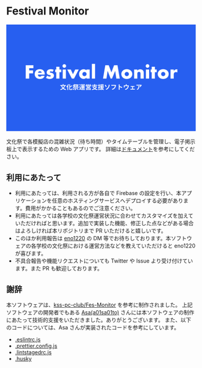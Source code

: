 # Festival Monitor

![festival monitor](./festival-monitor.png)

文化祭で各模擬店の混雑状況（待ち時間）やタイムテーブルを管理し、電子掲示板上で表示するための Web アプリです。
詳細は[ドキュメント](./docs/index.md)を参考にしてください。

## 利用にあたって

- 利用にあたっては、利用される方が各自で Firebase の設定を行い、本アプリケーションを任意のホスティングサービスへデプロイする必要があります。費用がかかることもあるのでご注意ください。
- 利用にあたっては各学校の文化祭運営状況に合わせてカスタマイズを加えていただければと思います。追加で実装した機能、修正した点などがある場合はよろしければ本リポジトリまで PR いただけると嬉しいです。
- このほか利用報告は [eno1220](https://twitter.com/1220_eno) の DM 等でお待ちしております。本ソフトウェアの各学校の文化祭における運営方法などを教えていただけると eno1220 が喜びます。
- 不具合報告や機能リクエストについても Twitter や Issue より受け付けています。また PR も歓迎しております。

## 謝辞

本ソフトウェアは、[kss-pc-club/Fes-Monitor](https://github.com/kss-pc-club/Fes-Monitor/tree/main) を参考に制作されました。
上記ソフトウェアの開発者でもある [Asa(a01sa01to)](https://twitter.com/a01sa01to) さんには本ソフトウェアの制作にあたって技術的支援をいただきました。ありがとうございます。
また、以下のコードについては、Asa さんが実装されたコードを参考にしています。

- [.eslintrc.js](./.eslintrc.js)
- [.prettier.config.js](./.prettier.config.js)
- [.lintstagedrc.js](./.lintstagedrc.js)
- [.husky](./.husky)
